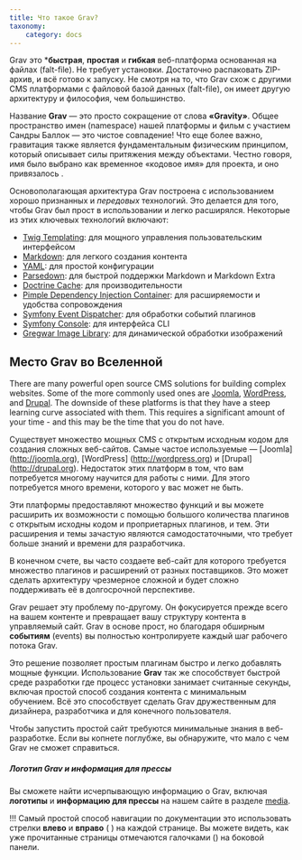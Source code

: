 ```yaml
---
title: Что такое Grav?
taxonomy:
    category: docs
---
```


Grav это ***быстрая**, **простая** и **гибкая** веб-платформа основанная на файлах (falt-file). Не требует установки. Достаточно распаковать ZIP-архив, и всё готово к запуску. Не смотря на то, что Grav схож с другими CMS платформами с файловой базой данных (falt-file), он имеет другую архитектуру и философия, чем большинство.

Название **Grav** — это просто сокращение от слова **«Gravity»**. Общее пространство имен (namespace) нашей платформы и фильм с участием Сандры Баллок — это чистое совпадение! Что еще более важно, гравитация также является фундаментальным физическим принципом, который описывает силы притяжения между объектами. Честно говоря, имя было выбрано как временное «кодовое имя» для проекта, и оно привязалось .

Основополагающая архитектура Grav построена с использованием хорошо признанных и _передовых_ технологий. Это делается для того, чтобы Grav был прост в использовании и легко расширялся. Некоторые из этих ключевых технологий включают:

* [Twig Templating](http://twig.sensiolabs.org/): для мощного управления пользовательским интерфейсом
* [Markdown](http://en.wikipedia.org/wiki/Markdown): для легкого создания контента
* [YAML](http://yaml.org): для простой конфигурации
* [Parsedown](http://parsedown.org/): для быстрой поддержки Markdown и Markdown Extra
* [Doctrine Cache](http://docs.doctrine-project.org/en/latest/reference/caching.html): для производительности
* [Pimple Dependency Injection Container](http://pimple.sensiolabs.org/): для расширяемости и удобства сопровождения
* [Symfony Event Dispatcher](http://symfony.com/doc/current/components/event_dispatcher/introduction.html): для обработки событий плагинов
* [Symfony Console](http://symfony.com/doc/current/components/console/introduction.html): для интерфейса CLI
* [Gregwar Image Library](https://github.com/Gregwar/Image): для динамической обработки изображений

## Место Grav во Вселенной

There are many powerful open source CMS solutions for building complex websites.  Some of the more commonly used ones are [Joomla](http://joomla.org), [WordPress](http://wordpress.org), and [Drupal](http://drupal.org). 
The downside of these platforms is that they have a steep learning curve associated with them. This requires a significant amount of your time - and this may be the time that you do not have.

Существует множество мощных CMS с открытым исходным кодом для создания сложных веб-сайтов. Самые частое используемые — [Joomla] (http://joomla.org), [WordPress] (http://wordpress.org) и [Drupal] (http://drupal.org). Недостаток этих платформ в том, что вам потребуется многому научится для работы с ними. Для этого потребуется много времени, которого у вас может не быть.

Эти платформы предоставляют множество функций и вы можете расширить их возможности с помощью большого количества плагинов с открытым исходны кодом и проприетарных плагинов, и тем. Эти расширения и темы зачастую являются самодостаточными, что требует больше знаний и времени для разработчика.

В конечном счете, вы часто создаете веб-сайт для которого требуется множество плагинов и расширений от разных поставщиков. Это может сделать архитектуру чрезмерное сложной и будет сложно поддерживать её в долгосрочной перспективе.

Grav решает эту проблему по-другому. Он фокусируется прежде всего на вашем контенте и превращает вашу структуру контента в управляемый сайт. Grav в основе прост, но благодаря обширным **событиям** (events) вы полностью контролируете каждый шаг рабочего потока Grav.

Это решение позволяет простым плагинам быстро и легко добавлять мощные функции. Использование **Grav** так же способствует быстрой среде разработки где процесс установки занимает считанные секунды, включая простой способ создания контента с минимальным обучением. Всё это способствует сделать Grav дружественным для дизайнера, разработчика и для конечного пользователя.

Чтобы запустить простой сайт требуются минимальные знания в веб-разработке. Если вы копнете поглубже, вы обнаружите, что мало с чем Grav не сможет справиться. 

##### Логотип Grav и информация для прессы

Вы сможете найти исчерпывающую информацию о Grav, включая **логотипы** и **информацию для прессы** на нашем сайте в разделе [media](http://getgrav.org/media).

!!! Самый простой способ навигации по документации это использовать стрелки **влево** и **вправо** (<i class="fa fa-chevron-left"></i> <i class="fa fa-chevron-right"></i>) на каждой странице. Вы можете видеть, как уже прочитанные  страницы отмечаются галочками (<i class="fa fa-check"></i>) на боковой панели.

